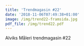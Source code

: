 ```yaml
---
title: 'Trendmagasin #22'
date: '2018-11-06T07:49:38+01:00'
image: /img/trend22-framsida.jpg
pdf_file: /img/trend22.pdf
---
```

Alviks Måleri trendmagasin #22

<div data-configid="31181722/68088490" style="width:100%; height:517px;" class="issuuembed"></div>

<script type="text/javascript" src="//e.issuu.com/embed.js" async="true"></script>
